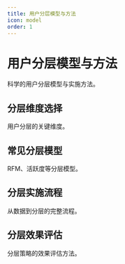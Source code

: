 ```yaml
---
title: 用户分层模型与方法
icon: model
order: 1
---
```


# 用户分层模型与方法

科学的用户分层模型与实施方法。

## 分层维度选择

用户分层的关键维度。

## 常见分层模型

RFM、活跃度等分层模型。

## 分层实施流程

从数据到分层的完整流程。

## 分层效果评估

分层策略的效果评估方法。

